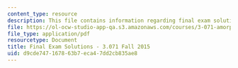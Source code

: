 ```yaml
---
content_type: resource
description: This file contains information regarding final exam solutions.
file: https://ol-ocw-studio-app-qa.s3.amazonaws.com/courses/3-071-amorphous-materials-fall-2015/d9cde747167863b7eca47dd2cb835ae8_MIT3_071F14_ExamIISoluti.pdf
file_type: application/pdf
resourcetype: Document
title: Final Exam Solutions - 3.071 Fall 2015
uid: d9cde747-1678-63b7-eca4-7dd2cb835ae8
---
```

